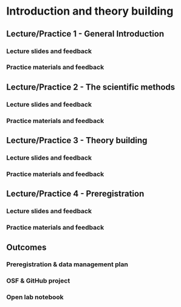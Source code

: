 # Introduction and theory building

## Lecture/Practice 1 - General Introduction

### Lecture slides and feedback

### Practice materials and feedback

## Lecture/Practice 2 - The scientific methods

### Lecture slides and feedback

### Practice materials and feedback

## Lecture/Practice 3 - Theory building

### Lecture slides and feedback

### Practice materials and feedback

## Lecture/Practice 4 - Preregistration

### Lecture slides and feedback

### Practice materials and feedback

## Outcomes

### Preregistration & data management plan

### OSF & GitHub project

### Open lab notebook
